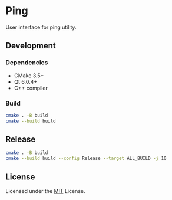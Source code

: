 # Ping

User interface for ping utility.

## Development

### Dependencies

- CMake 3.5+
- Qt 6.0.4+
- C++ compiler

### Build

```bash
cmake . -B build
cmake --build build
```

## Release

```bash
cmake . -B build
cmake --build build --config Release --target ALL_BUILD -j 10
```

## License

Licensed under the [MIT](LICENSE) License.
